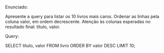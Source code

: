 Enunciado:

Apresente a query para listar os 10 livros mais caros. Ordenar as linhas pela coluna valor, em ordem decrescente.  Atenção às colunas esperadas no resultado final:  titulo, valor.

Query:

SELECT titulo, valor
FROM livro 
ORDER BY valor DESC 
LIMIT 10;